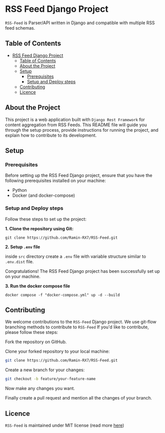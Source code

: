 # RSS Feed Django Project
`RSS-Feed` is Parser/API written in Django and compatible with multiple RSS feed schemas.


## Table of Contents
- [RSS Feed Django Project](#rss-feed-django-project)
  - [Table of Contents](#table-of-contents)
  - [About the Project](#about-the-project)
  - [Setup](#setup)
    - [Prerequisites](#prerequisites)
    - [Setup and Deploy steps](#setup-and-deploy-steps)
  - [Contributing](#contributing)
  - [Licence](#licence)



## About the Project
This project is a web application built with `Django Rest Framework` for content aggregation from RSS Feeds. This README file will guide you through the setup process, provide instructions for running the project, and explain how to contribute to its development.



## Setup

### Prerequisites
Before setting up the RSS Feed Django project, ensure that you have the following prerequisites installed on your machine:

- Python
- Docker (and docker-compose)


### Setup and Deploy steps
Follow these steps to set up the project:


**1. Clone the repository using Git:**

```
git clone https://github.com/Ramin-RX7/RSS-Feed.git
```


**2. Setup `.env` file**

inside `src` directory create a `.env` file with variable structure similar to `.env.dist` file.


Congratulations! The RSS Feed Django project has been successfully set up on your machine.

**3. Run the docker compose file**
```
docker compose -f "docker-compose.yml" up -d --build
```



## Contributing
We welcome contributions to the `RSS-Feed` Django project.
We use git-flow branching methods to contribute to `RSS-Feed`
If you'd like to contribute, please follow these steps:

Fork the repository on GitHub.

Clone your forked repository to your local machine:

```bash
git clone https://github.com/Ramin-RX7/RSS-Feed.git
```

Create a new branch for your changes:

```bash
git checkout -b feature/your-feature-name
```

Now make any changes you want.

Finally create a pull request and mention all the changes of your branch.



## Licence
`RSS-Feed` is maintained under MIT license (read more [here](/LICENSE))
